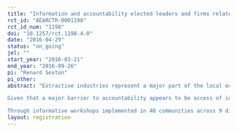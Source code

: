 ```yaml
---
title: "Information and accountability elected leaders and firms related to extractive industries"
rct_id: "AEARCTR-0001198"
rct_id_num: "1198"
doi: "10.1257/rct.1198-4.0"
date: "2016-04-29"
status: "on_going"
jel: ""
start_year: "2016-03-21"
end_year: "2016-09-26"
pi: "Renard Sexton"
pi_other:
abstract: "Extractive industries represent a major part of the local economy in many rural parts of Peru. Royalties and tax revenues from extractive industries are, by law, in part returned by the central government to the local areas where the mines are located under a program called the Mining/Oil Canon. Many low-capacity rural municipalities are not able to spend all the funds they are due, and the funds they do receive are often distributed through patronage and graft. Although information regarding mining/oil funds is publicly available, there is a general perception among civil society actors in Peru that the public is not well informed about accountability issues. 
Given that a major barrier to accountability appears to be access of information, as part of this research study an information treatment will be implemented to test its impact on attitudes towards political incumbents and extractive firms as well as citizens’ participation in accountability processes such as public meetings of accountability (roughly translated as “asambleas de rendición de cuentas”) and mayoral recalls.  
Through informative workshops implemented in 40 communities across 9 districts in the administrative department of Piura, the objective of this study is to answer two questions: 1) How does access to information about the distribution of mining royalties affect attitudes and accountability towards political incumbents, mining/petrol firms and the central government, and 2) how to does this information affect participation in district meetings regarding budgeting and execution of mining/oil canon spending? "
layout: registration
---
```


